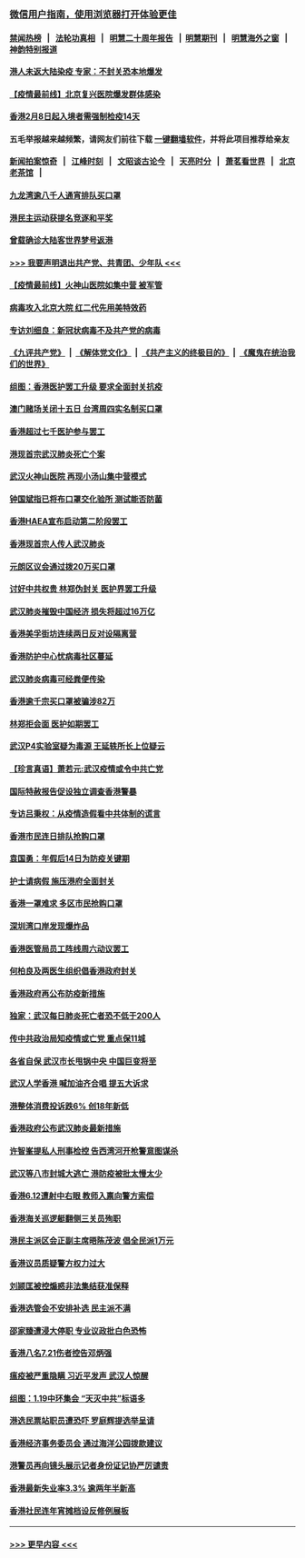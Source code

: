 ### [微信用户指南，使用浏览器打开体验更佳](https://github.com/gfw-breaker/banned-news1/blob/master/indexes/wechat-guide.md?t=0)
#### [禁闻热榜](热点新闻.md?t=0)  &nbsp;&nbsp;|&nbsp;&nbsp; [法轮功真相](https://github.com/gfw-breaker/truth/blob/master/README.md?t=0) &nbsp;&nbsp;|&nbsp;&nbsp; [明慧二十周年报告](https://github.com/gfw-breaker/mh-reports/blob/master/README.md?t=0) &nbsp;&nbsp;|&nbsp;&nbsp;[明慧期刊](https://github.com/gfw-breaker/mh-qikan) &nbsp;&nbsp;|&nbsp;&nbsp; [明慧海外之窗](https://github.com/gfw-breaker/mh-news/blob/master/README.md?t=0) &nbsp;&nbsp;|&nbsp;&nbsp; [神韵特别报道](https://github.com/gfw-breaker/mh-news/blob/master/shenyun.md?t=0)
#### [港人未返大陆染疫 专家：不封关恐本地爆发](../pages/nsc415/n11848021.md?t=02070522) 
#### [【疫情最前线】北京复兴医院爆发群体感染](../pages/nsc415/n11847626.md?t=02070522) 
#### [香港2月8日起入境者需强制检疫14天](../pages/nsc415/n11847658.md?t=02070522) 
#### 五毛举报越来越频繁，请网友们前往下载 [一键翻墙软件](https://github.com/gfw-breaker/ssr-accounts)，并将此项目推荐给亲友
#### [新闻拍案惊奇](https://github.com/gfw-breaker/banned-news1/blob/master/pages/link4.md) &nbsp;&nbsp;|&nbsp;&nbsp; [江峰时刻](https://github.com/gfw-breaker/banned-news1/blob/master/pages/link4.md) &nbsp;&nbsp;|&nbsp;&nbsp; [文昭谈古论今](https://github.com/gfw-breaker/banned-news1/blob/master/pages/link4.md) &nbsp;&nbsp;|&nbsp;&nbsp; [天亮时分](https://github.com/gfw-breaker/banned-news1/blob/master/pages/link4.md) &nbsp;&nbsp;|&nbsp;&nbsp; [萧茗看世界](https://github.com/gfw-breaker/banned-news1/blob/master/pages/link4.md) &nbsp;&nbsp;|&nbsp;&nbsp; [北京老茶馆](https://github.com/gfw-breaker/banned-news1/blob/master/pages/link4.md) &nbsp;&nbsp;|&nbsp;&nbsp; 
#### [九龙湾逾八千人通宵排队买口罩](../pages/nsc415/n11847647.md?t=02070522) 
#### [港民主运动获提名竞逐和平奖](../pages/nsc415/n11847633.md?t=02070522) 
#### [曾载确诊大陆客世界梦号返港](../pages/nsc415/n11847608.md?t=02070522) 
#### [>>> 我要声明退出共产党、共青团、少年队 <<<](https://github.com/begood0513/goodnews/blob/master/quit/letter.md) 
#### [【疫情最前线】火神山医院如集中营 被军管](../pages/nsc415/n11847524.md?t=02070522) 
#### [病毒攻入北京大院 红二代先用美特效药](../pages/nsc415/n11847427.md?t=02070522) 
#### [专访刘细良：新冠状病毒不及共产党的病毒](../pages/nsc415/n11847164.md?t=02070522) 
#### [《九评共产党》](https://github.com/begood0513/9ping.md/blob/master/README.md) &nbsp;|&nbsp; [《解体党文化》](../../../../jtdwh.md/blob/master/README.md)  &nbsp;|&nbsp; [《共产主义的终极目的》](../../../../gczydzjmd.md/blob/master/README.md) &nbsp;|&nbsp; [《魔鬼在统治我们的世界》](../../../../mgztzwmdsj.md/blob/master/README.md) 
#### [组图：香港医护罢工升级 要求全面封关抗疫](../pages/nsc415/n11844107.md?t=02070522) 
#### [澳门赌场关闭十五日 台湾周四实名制买口罩](../pages/nsc415/n11845083.md?t=02070522) 
#### [香港超过七千医护参与罢工](../pages/nsc415/n11845051.md?t=02070522) 
#### [港现首宗武汉肺炎死亡个案](../pages/nsc415/n11844998.md?t=02070522) 
#### [武汉火神山医院 再现小汤山集中营模式](../pages/nsc415/n11844763.md?t=02070522) 
#### [钟国斌指已将布口罩交化验所 测试能否防菌](../pages/nsc415/n11842783.md?t=02070522) 
#### [香港HAEA宣布启动第二阶段罢工](../pages/nsc415/n11842723.md?t=02070522) 
#### [香港现首宗人传人武汉肺炎](../pages/nsc415/n11842766.md?t=02070522) 
#### [元朗区议会通过拨20万买口罩](../pages/nsc415/n11842754.md?t=02070522) 
#### [讨好中共权贵 林郑伪封关 医护界罢工升级](../pages/nsc415/n11842359.md?t=02070522) 
#### [武汉肺炎摧毁中国经济 损失将超过16万亿](../pages/nsc415/n11839723.md?t=02070522) 
#### [香港美孚街坊连续两日反对设隔离营](../pages/nsc415/n11839962.md?t=02070522) 
#### [香港防护中心忧病毒社区蔓延](../pages/nsc415/n11839933.md?t=02070522) 
#### [武汉肺炎病毒可经粪便传染](../pages/nsc415/n11839939.md?t=02070522) 
#### [香港逾千宗买口罩被骗涉82万](../pages/nsc415/n11839914.md?t=02070522) 
#### [林郑拒会面 医护如期罢工](../pages/nsc415/n11839892.md?t=02070522) 
#### [武汉P4实验室疑为毒源 王延轶所长上位疑云](../pages/nsc415/n11835543.md?t=02070522) 
#### [【珍言真语】萧若元:武汉疫情或令中共亡党](../pages/nsc415/n11829394.md?t=02070522) 
#### [国际特赦报告促设独立调查香港警暴](../pages/nsc415/n11833845.md?t=02070522) 
#### [专访吕秉权：从疫情造假看中共体制的谎言](../pages/nsc415/n11833813.md?t=02070522) 
#### [香港市民连日排队抢购口罩](../pages/nsc415/n11833794.md?t=02070522) 
#### [袁国勇：年假后14日为防疫关键期](../pages/nsc415/n11831088.md?t=02070522) 
#### [护士请病假 施压港府全面封关](../pages/nsc415/n11831030.md?t=02070522) 
#### [香港一罩难求 多区市民抢购口罩](../pages/nsc415/n11831002.md?t=02070522) 
#### [深圳湾口岸发现爆炸品](../pages/nsc415/n11828802.md?t=02070522) 
#### [香港医管局员工阵线周六动议罢工](../pages/nsc415/n11828762.md?t=02070522) 
#### [何柏良及两医生组织倡香港政府封关](../pages/nsc415/n11828749.md?t=02070522) 
#### [香港政府再公布防疫新措施](../pages/nsc415/n11828716.md?t=02070522) 
#### [独家：武汉每日肺炎死亡者恐不低于200人](../pages/nsc415/n11828240.md?t=02070522) 
#### [传中共政治局知疫情或亡党 重点保11城](../pages/nsc415/n11828145.md?t=02070522) 
#### [各省自保 武汉市长甩锅中央 中国巨变将至](../pages/nsc415/n11828021.md?t=02070522) 
#### [武汉人学香港 喊加油齐合唱 提五大诉求](../pages/nsc415/n11827046.md?t=02070522) 
#### [港整体消费投诉跌6% 创18年新低](../pages/nsc415/n11817280.md?t=02070522) 
#### [香港政府公布武汉肺炎最新措施](../pages/nsc415/n11817152.md?t=02070522) 
#### [许智峯提私人刑事检控 告西湾河开枪警意图谋杀](../pages/nsc415/n11817132.md?t=02070522) 
#### [武汉等八市封城大逃亡 港防疫被批太慢太少](../pages/nsc415/n11817058.md?t=02070522) 
#### [香港6.12遭射中右眼 教师入禀向警方索偿](../pages/nsc415/n11814678.md?t=02070522) 
#### [香港海关巡逻艇翻侧三关员殉职](../pages/nsc415/n11814604.md?t=02070522) 
#### [港民主派区会正副主席晤陈茂波 倡全民派1万元](../pages/nsc415/n11814582.md?t=02070522) 
#### [香港议员质疑警方权力过大](../pages/nsc415/n11814560.md?t=02070522) 
#### [刘颕匡被控煽惑非法集结获准保释](../pages/nsc415/n11811727.md?t=02070522) 
#### [香港选管会不安排补选 民主派不满](../pages/nsc415/n11811691.md?t=02070522) 
#### [邵家臻遭浸大停职 专业议政批白色恐怖](../pages/nsc415/n11811670.md?t=02070522) 
#### [香港八名7.21伤者控告邓炳强](../pages/nsc415/n11811623.md?t=02070522) 
#### [瘟疫被严重隐瞒 习近平发声 武汉人惊醒](../pages/nsc415/n11811186.md?t=02070522) 
#### [组图：1.19中环集会 “天灭中共”标语多](../pages/nsc415/n11809514.md?t=02070522) 
#### [港选民票站职员遭恐吓 罗庭辉提选举呈请](../pages/nsc415/n11808914.md?t=02070522) 
#### [香港经济事务委员会 通过海洋公园拨款建议](../pages/nsc415/n11808906.md?t=02070522) 
#### [港警员再向镜头展示记者身份证记协严厉谴责](../pages/nsc415/n11808888.md?t=02070522) 
#### [香港最新失业率3.3% 逾两年半新高](../pages/nsc415/n11808887.md?t=02070522) 
#### [香港社民连年宵摊档设反修例展板](../pages/nsc415/n11808857.md?t=02070522) 

----
#### [ >>> 更早内容 <<< ](../indexes/nsc415-earlier.md)
